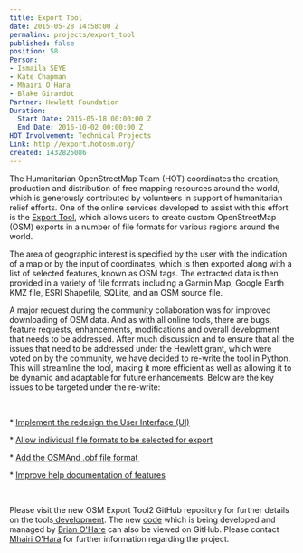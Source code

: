```yaml
---
title: Export Tool
date: 2015-05-28 14:58:00 Z
permalink: projects/export_tool
published: false
position: 58
Person:
- Ismaila SEYE
- Kate Chapman
- Mhairi O'Hara
- Blake Girardot
Partner: Hewlett Foundation
Duration:
  Start Date: 2015-05-18 00:00:00 Z
  End Date: 2016-10-02 00:00:00 Z
HOT Involvement: Technical Projects
Link: http://export.hotosm.org/
created: 1432825086
---
```


<p class="p1"><span class="s1">The Humanitarian OpenStreetMap Team (HOT) coordinates the creation, production and distribution of free mapping resources around the world, which is generously contributed by volunteers in support of humanitarian relief efforts. One of the online services developed to assist with this effort is the <a href="http://export.hotosm.org/">Export Tool</a>, which allows users to create custom OpenStreetMap (OSM) exports in a number of file formats for various regions around the world.</span></p><p class="p1"><span class="s1">The area of geographic interest is specified by the user with the indication of a map or by the input of coordinates, which is then exported along with a list of selected features, known as OSM tags. The extracted data is then provided in a variety of file formats including a Garmin Map, Google Earth KMZ file, ESRI Shapefile, SQLite, and an OSM source file.</span><span class="s1">&nbsp;</span></p><p class="p1"><span class="s1">A major request during the community collaboration was for improved downloading of OSM data. And as with all online tools, there are bugs, feature requests, enhancements, modifications and overall development that needs to be addressed. After much discussion and to ensure that all the issues that need to be addressed under the Hewlett grant, which were voted on by the community, we have decided to re-write the tool in Python. This will streamline the tool, making it more efficient as well as allowing it to be dynamic and adaptable for future enhancements. Below are the key issues to be targeted under the re-write:</span></p><p class="p2">&nbsp;</p><p class="p1"><span class="s1">* <a href="https://github.com/hotosm/hot-exports/issues/68">Implement the redesign the User Interface (UI) </a><br></span></p><p class="p1"><span class="s1">* <a href="https://github.com/hotosm/hot-exports/issues/78">Allow individual file formats to be selected for export</a><br></span></p><p class="p1"><span class="s1">* <a href="https://github.com/hotosm/hot-exports/issues/77">Add the OSMAnd .obf file format&nbsp;</a></span></p><p class="p1"><span class="s1">* <a href="https://github.com/hotosm/hot-exports/issues/90">Improve help documentation of features</a>&nbsp;</span></p><p class="p1">&nbsp;</p><p class="p1">Please visit the new OSM Export Tool2 GitHub repository for further details on the tools<a href="https://github.com/hotosm/osm-export-tool2/wiki"> development</a>. The new <a href="https://github.com/hotosm/osm-export-tool2">code</a> which is&nbsp;being developed and managed by <a href="mailto:brian.ohare@hotosm.org">Brian O'Hare</a>&nbsp;can also be viewed on GitHub. Please contact <a href="mailto:mhairi.ohara@hotosm.org">Mhairi O'Hara</a>&nbsp;for further information regarding the project.</p><p class="p1">&nbsp;</p><p class="p1">&nbsp;</p><p class="p1">&nbsp;</p>

